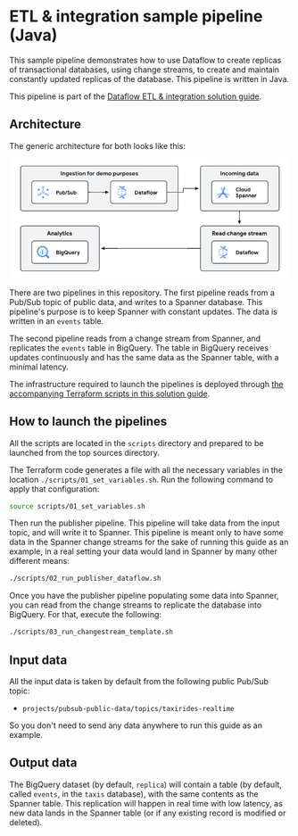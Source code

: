 # ETL & integration sample pipeline (Java)

This sample pipeline demonstrates how to use Dataflow to create replicas of transactional databases, using change
streams, to create and maintain constantly updated replicas of the database. This pipeline is written in Java.

This pipeline is part of the [Dataflow ETL & integration solution guide](../../use_cases/ETL_integration.md).

## Architecture

The generic architecture for both looks like this:

![Architecture](./imgs/etl_integration.png)

There are two pipelines in this repository. The first pipeline reads from a Pub/Sub topic of public data, and writes
to a Spanner database. This pipeline's purpose is to keep Spanner with constant updates. The data is written in an
`events` table.

The second pipeline reads from a change stream from Spanner, and replicates the `events` table in BigQuery. The table
in BigQuery receives updates continuously and has the same data as the Spanner table, with a minimal latency.

The infrastructure required to launch the pipelines is deployed
through [the accompanying Terraform scripts in this solution guide](../../terraform/etl_integration/README.md).

## How to launch the pipelines

All the scripts are located in the `scripts` directory and prepared to be launched from the top
sources directory.

The Terraform code generates a file with all the necessary variables in the location `./scripts/01_set_variables.sh`.
Run the following command to apply that configuration:

```sh
source scripts/01_set_variables.sh
```

Then run the publisher pipeline. This pipeline will take data from the input
topic, and will write it to Spanner. This pipeline is meant only to have
some data in the Spanner change streams for the sake of running this guide
as an example, in a real setting your data would land in Spanner by many
other different means:

```sh
./scripts/02_run_publisher_dataflow.sh
```

Once you have the publisher pipeline populating some data into Spanner, you
can read from the change streams to replicate the database into BigQuery.
For that, execute the following:

```sh
./scripts/03_run_changestream_template.sh
```

## Input data

All the input data is taken by default from the following public Pub/Sub topic:
* `projects/pubsub-public-data/topics/taxirides-realtime`

So you don't need to send any data anywhere to run this guide as an example.

## Output data

The BigQuery dataset (by default, `replica`) will contain a table (by default,
called `events`, in the `taxis` database), with the same contents as the
Spanner table. This replication will happen in real time with low latency,
as new data lands in the Spanner table (or if any existing record is
modified or deleted).
